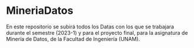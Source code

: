 # MineriaDatos

En este repositorio se subirá todos los Datas con los que se trabajara durante el semestre (2023-1) y para el proyecto final, para la asignatura de Minería de Datos, de la Facultad de Ingeniería (UNAM).
